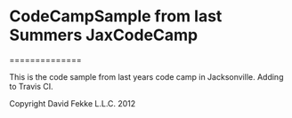 # CodeCampSample from last Summers JaxCodeCamp
==============

This is the code sample from last years code camp in Jacksonville. Adding to Travis CI.

Copyright David Fekke L.L.C. 2012

